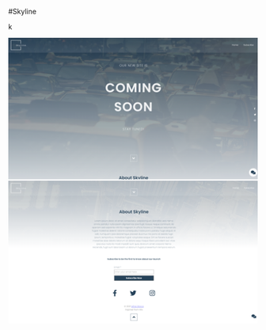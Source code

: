 #Skyline

k

<img src="../img/Screenshot%20(101).png" alt="Picture 1 site">
<img src="../img/Screenshot%20(102).png" alt="Picture 2 site">
